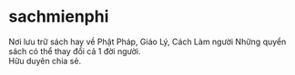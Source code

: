 # sachmienphi
Nơi lưu trữ sách hay về Phật Pháp, Giáo Lý, Cách Làm người 
Những quyển sách có thể thay đổi cả 1 đời người.  
Hữu duyên chia sẻ.
